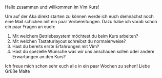 Hallo zusammen
und willkommen im Vim Kurs!

Um auf der Aka direkt starten zu können werde ich euch demnächst noch eine Mail schicken mit ein paar Vorbereitungen. Dazu habe ich vorab schon ein paar Fragen an euch:

1. Mit welchem Betriebssystem möchtest du beim Kurs arbeiten?
2. Mit welchen Tastaturlayout schreibst du normalerweise?
3. Hast du bereits erste Erfahrungen mit Vim?
4. Hast du spezielle Wünsche was wir uns anschauen sollen oder andere Erwartungen an den Kurs?

Ich freue mich schon sehr euch alle in ein paar Wochen zu sehen!
Liebe Grüße
Malte
